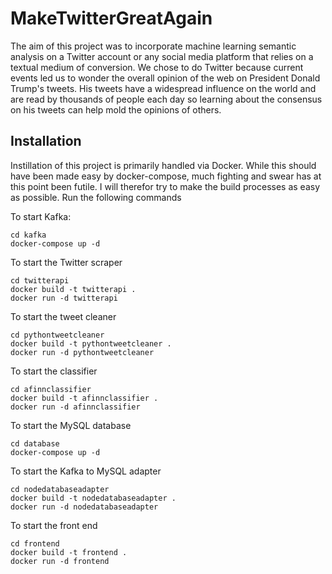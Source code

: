 # MakeTwitterGreatAgain
The aim of this project was to incorporate machine learning semantic analysis on a Twitter account or any social media platform that relies on a textual medium of conversion. We chose to do Twitter because current events led us to wonder the overall opinion of the web on President Donald Trump's tweets. His tweets have a widespread influence on the world and are read by thousands of people each day so learning about the consensus on his tweets can help mold the opinions of others.

## Installation
Instillation of this project is primarily handled via Docker. While this should have been made easy by docker-compose, much fighting and swear has at this point been futile. I will therefor try to make the build processes as easy as possible. Run the following commands

To start Kafka:
``` 
cd kafka
docker-compose up -d
```

To start the Twitter scraper
```
cd twitterapi
docker build -t twitterapi .
docker run -d twitterapi
```

To start the tweet cleaner
```
cd pythontweetcleaner
docker build -t pythontweetcleaner .
docker run -d pythontweetcleaner
```

To start the classifier
```
cd afinnclassifier
docker build -t afinnclassifier .
docker run -d afinnclassifier
```

To start the MySQL database
```
cd database
docker-compose up -d

```

To start the Kafka to MySQL adapter
```
cd nodedatabaseadapter
docker build -t nodedatabaseadapter .
docker run -d nodedatabaseadapter
```

To start the front end
```
cd frontend
docker build -t frontend .
docker run -d frontend
```
